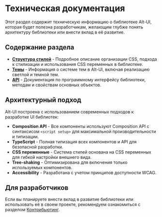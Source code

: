 # Техническая документация

Этот раздел содержит техническую информацию о библиотеке Alt-UI, которая будет полезна разработчикам, желающим глубже понять архитектуру библиотеки или внести вклад в её развитие.

## Содержание раздела

- **[Структура стилей](/technical/style-structure)** - Подробное описание организации CSS, подхода к стилизации и использования CSS переменных в библиотеке.
- **[Темы](/technical/themes)** - Информация о системе тем в Alt-UI, включая реализацию светлой и темной тем.
- **[API](/technical/api)** - Документация по программному интерфейсу библиотеки, методам и свойствам основных объектов.

## Архитектурный подход

Alt-UI построена с использованием современных подходов к разработке UI библиотек:

- **Composition API** - Все компоненты используют Composition API с синтаксисом `<script setup>` для максимальной производительности и типизации.
- **TypeScript** - Полная типизация всех компонентов и API для безопасной разработки.
- **CSS переменные** - Система стилей основана на CSS переменных для гибкой настройки внешнего вида.
- **Tree-shaking** - Оптимизирована для включения только используемых компонентов.
- **Accessibility** - Разработана с учетом принципов доступности WCAG.

## Для разработчиков

Если вы планируете внести вклад в развитие библиотеки или использовать её в своем проекте, рекомендуем ознакомиться с разделом [Контрибьютинг](/technical/contributing). 